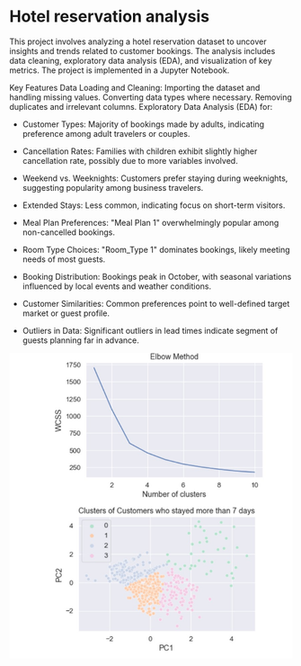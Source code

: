 # Hotel reservation analysis
This project involves analyzing a hotel reservation dataset to uncover insights and trends related to customer bookings. The analysis includes data cleaning, exploratory data analysis (EDA), and visualization of key metrics. The project is implemented in a Jupyter Notebook.

Key Features
Data Loading and Cleaning:
Importing the dataset and handling missing values.
Converting data types where necessary.
Removing duplicates and irrelevant columns.
Exploratory Data Analysis (EDA) for:

* Customer Types: Majority of bookings made by adults, indicating preference among adult travelers or couples.

* Cancellation Rates: Families with children exhibit slightly higher cancellation rate, possibly due to more variables involved.

* Weekend vs. Weeknights: Customers prefer staying during weeknights, suggesting popularity among business travelers.

* Extended Stays: Less common, indicating focus on short-term visitors.

* Meal Plan Preferences: "Meal Plan 1" overwhelmingly popular among non-cancelled bookings.

* Room Type Choices: "Room_Type 1" dominates bookings, likely meeting needs of most guests.

* Booking Distribution: Bookings peak in October, with seasonal variations influenced by local events and weather conditions.

* Customer Similarities: Common preferences point to well-defined target market or guest profile.

* Outliers in Data: Significant outliers in lead times indicate segment of guests planning far in advance.
  
![Clustering](Outputs/clustering.jpg)

